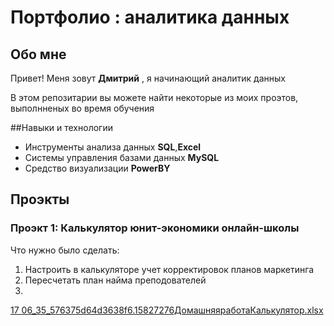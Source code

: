 # Портфолио : аналитика данных

## Обо мне 

Привет! Меня зовут **Дмитрий** , я начинающий аналитик данных

В этом репозитарии вы можете найти некоторые из моих проэтов, выполнненых во время обучения 

##Навыки и технологии 
- Инструменты анализа данных **SQL**,**Excel**
- Системы управления базами данных **MySQL** 
- Средство визуализации **PowerBY**




## Проэкты 
### Проэкт 1: Калькулятор юнит-экономики онлайн-школы

Что нужно было сделать:
 1. Настроить в калькуляторе учет корректировок планов маркетинга
 2. Пересчетать план найма преподователей
 3. 
[17 06_35_576375d64d3638f6.15827276ДомашняяработаКалькулятор.xlsx](https://github.com/DmitriyCherepanov32/sturdy-winner/files/11188182/17.06_35_576375d64d3638f6.15827276.xlsx)

